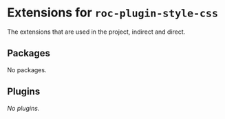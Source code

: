 # Extensions for `roc-plugin-style-css`

The extensions that are used in the project, indirect and direct.
## Packages
No packages.
## Plugins
_No plugins._